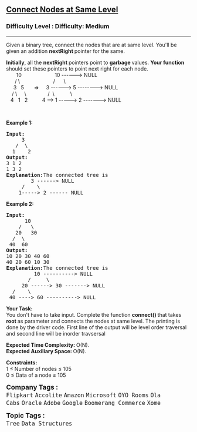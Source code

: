 <h2><a href="https://www.geeksforgeeks.org/problems/connect-nodes-at-same-level/1?page=1&difficulty=Medium&status=unsolved&sortBy=submissions">Connect Nodes at Same Level</a></h2><h3>Difficulty Level : Difficulty: Medium</h3><hr><div class="problems_problem_content__Xm_eO"><p>Given a binary tree, connect the nodes that are at same level. You'll be given an addition&nbsp;<strong>nextRight&nbsp;</strong>pointer for the same.</p>

<p><strong>Initially</strong>, all the <strong>nextRight </strong>pointers point to <strong>garbage </strong>values. <strong>Your function</strong> should set these pointers to point next right for each node.<br>
&nbsp;&nbsp;&nbsp;&nbsp;&nbsp;&nbsp; 10&nbsp;&nbsp;&nbsp;&nbsp;&nbsp;&nbsp;&nbsp;&nbsp;&nbsp;&nbsp;&nbsp;&nbsp;&nbsp; &nbsp; &nbsp; &nbsp; &nbsp;&nbsp; 10 ------&gt; NULL<br>
&nbsp;&nbsp;&nbsp;&nbsp;&nbsp; / \&nbsp;&nbsp;&nbsp;&nbsp;&nbsp;&nbsp;&nbsp;&nbsp;&nbsp;&nbsp;&nbsp;&nbsp;&nbsp;&nbsp; &nbsp; &nbsp; &nbsp; &nbsp; /&nbsp;&nbsp;&nbsp;&nbsp;&nbsp; \<br>
&nbsp;&nbsp;&nbsp;&nbsp; 3&nbsp;&nbsp; 5&nbsp;&nbsp;&nbsp;&nbsp;&nbsp;&nbsp; =&gt; &nbsp;&nbsp;&nbsp; 3 ------&gt; 5 --------&gt; NULL<br>
&nbsp;&nbsp;&nbsp; / \&nbsp; &nbsp;&nbsp; \&nbsp;&nbsp;&nbsp;&nbsp;&nbsp;&nbsp;&nbsp;&nbsp; &nbsp; &nbsp;&nbsp;&nbsp; /&nbsp; \&nbsp;&nbsp;&nbsp;&nbsp;&nbsp;&nbsp;&nbsp;&nbsp;&nbsp;&nbsp; \<br>
&nbsp;&nbsp; 4&nbsp;&nbsp; 1&nbsp;&nbsp; 2&nbsp;&nbsp;&nbsp;&nbsp; &nbsp; &nbsp;&nbsp; 4 --&gt; 1 -----&gt; 2 -------&gt; NULL</p>

<p>&nbsp;</p>

<p><strong>Example 1:</strong></p>

<pre><strong>Input:
</strong>     3
&nbsp;  /  \
&nbsp; 1    2
<strong>Output:
</strong>3 1 2
1 3 2<strong>
Explanation:</strong>The connected tree is
&nbsp;&nbsp;&nbsp;&nbsp;&nbsp;&nbsp;&nbsp; 3 ------&gt; NULL
&nbsp;&nbsp;&nbsp;&nbsp; /&nbsp;&nbsp;&nbsp;&nbsp;\
&nbsp;&nbsp;  1-----&gt; 2 ------ NULL
</pre>

<p><strong>Example 2:</strong></p>

<pre><strong>Input:
</strong>      10
&nbsp;   /   \
&nbsp;  20   30
&nbsp; /  \
 40  60
<strong>Output:
</strong>10 20 30 40 60
40 20 60 10 30<strong>
Explanation:</strong>The connected tree is
&nbsp;&nbsp;&nbsp;&nbsp;&nbsp;&nbsp;&nbsp;&nbsp; 10 ----------&gt; NULL
&nbsp;&nbsp;&nbsp;  &nbsp; /&nbsp;&nbsp;&nbsp;&nbsp; \
&nbsp;&nbsp;&nbsp;&nbsp; 20 ------&gt; 30 -------&gt; NULL
&nbsp;&nbsp;/&nbsp;&nbsp;&nbsp; \
&nbsp;40 ----&gt; 60 ----------&gt; NULL</pre>

<p><strong>Your Task:</strong><br>
You don't have to take input. Complete the function <strong>connect()&nbsp;</strong>that takes <strong>root&nbsp;</strong>as parameter and connects the nodes at same level. The printing is done by the driver code. First line of the output will be level order traversal and second line will be inorder travsersal</p>

<p><strong>Expected Time Complexity:&nbsp;</strong>O(N).<br>
<strong>Expected Auxiliary Space:&nbsp;</strong>O(N).</p>

<p><strong>Constraints:</strong><br>
1 ≤ Number of nodes ≤ 105<br>
0 ≤ Data of a node ≤ 105</p>
</div><p><span style=font-size:18px><strong>Company Tags : </strong><br><code>Flipkart</code>&nbsp;<code>Accolite</code>&nbsp;<code>Amazon</code>&nbsp;<code>Microsoft</code>&nbsp;<code>OYO Rooms</code>&nbsp;<code>Ola Cabs</code>&nbsp;<code>Oracle</code>&nbsp;<code>Adobe</code>&nbsp;<code>Google</code>&nbsp;<code>Boomerang Commerce</code>&nbsp;<code>Xome</code>&nbsp;<br><p><span style=font-size:18px><strong>Topic Tags : </strong><br><code>Tree</code>&nbsp;<code>Data Structures</code>&nbsp;